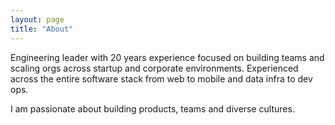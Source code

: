 ```yaml
---
layout: page
title: "About"
---
```


Engineering leader with 20 years experience focused on building teams and scaling orgs across startup and corporate environments. Experienced across the entire software stack from web to mobile and data infra to dev ops. 

I am passionate about building products, teams and diverse cultures.